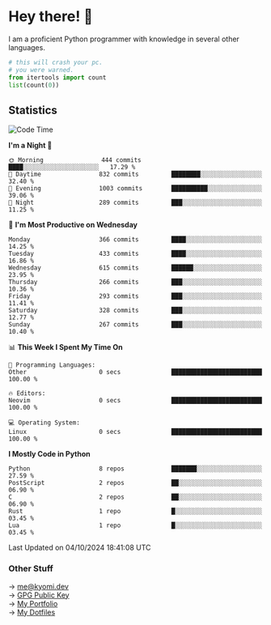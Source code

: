 # Hey there! 👋

I am a proficient Python programmer with knowledge in several other languages.

```py
# this will crash your pc.
# you were warned.
from itertools import count
list(count(0))
```

## Statistics
<!--START_SECTION:waka-->
![Code Time](http://img.shields.io/badge/Code%20Time-1%2C616%20hrs%2057%20mins-blue)

**I'm a Night 🦉** 

```text
🌞 Morning                444 commits         ████░░░░░░░░░░░░░░░░░░░░░   17.29 % 
🌆 Daytime                832 commits         ████████░░░░░░░░░░░░░░░░░   32.40 % 
🌃 Evening                1003 commits        ██████████░░░░░░░░░░░░░░░   39.06 % 
🌙 Night                  289 commits         ███░░░░░░░░░░░░░░░░░░░░░░   11.25 % 
```
📅 **I'm Most Productive on Wednesday** 

```text
Monday                   366 commits         ████░░░░░░░░░░░░░░░░░░░░░   14.25 % 
Tuesday                  433 commits         ████░░░░░░░░░░░░░░░░░░░░░   16.86 % 
Wednesday                615 commits         ██████░░░░░░░░░░░░░░░░░░░   23.95 % 
Thursday                 266 commits         ███░░░░░░░░░░░░░░░░░░░░░░   10.36 % 
Friday                   293 commits         ███░░░░░░░░░░░░░░░░░░░░░░   11.41 % 
Saturday                 328 commits         ███░░░░░░░░░░░░░░░░░░░░░░   12.77 % 
Sunday                   267 commits         ███░░░░░░░░░░░░░░░░░░░░░░   10.40 % 
```


📊 **This Week I Spent My Time On** 

```text
💬 Programming Languages: 
Other                    0 secs              █████████████████████████   100.00 % 

🔥 Editors: 
Neovim                   0 secs              █████████████████████████   100.00 % 

💻 Operating System: 
Linux                    0 secs              █████████████████████████   100.00 % 
```

**I Mostly Code in Python** 

```text
Python                   8 repos             ███████░░░░░░░░░░░░░░░░░░   27.59 % 
PostScript               2 repos             ██░░░░░░░░░░░░░░░░░░░░░░░   06.90 % 
C                        2 repos             ██░░░░░░░░░░░░░░░░░░░░░░░   06.90 % 
Rust                     1 repo              █░░░░░░░░░░░░░░░░░░░░░░░░   03.45 % 
Lua                      1 repo              █░░░░░░░░░░░░░░░░░░░░░░░░   03.45 % 
```




 Last Updated on 04/10/2024 18:41:08 UTC
<!--END_SECTION:waka-->

### Other Stuff

→ [me@kyomi.dev](mailto:me@kyomi.dev)\
→ [GPG Public Key](https://github.com/bitterteriyaki.gpg)\
→ [My Portfolio](https://kyomi.dev)\
→ [My Dotfiles](https://github.com/bitterteriyaki/dotfiles)
